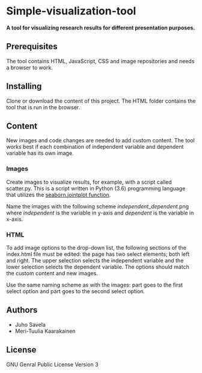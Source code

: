# Simple-visualization-tool
**A tool for visualizing research results for different presentation purposes.**

## Prerequisites
The tool contains HTML, JavaScript, CSS and image repositories and needs a browser to work.

## Installing
Clone or download the content of this project. The HTML folder contains the tool that is run in the browser.

## Content
New images and code changes are needed to add custom content. The tool works best if each combination of independent variable and dependent variable has its own image.

### Images
Create images to visualize results, for example, with a script called scatter.py. This is a script written in Python (3.6) programming language that utilizes the [seaborn.jointplot function](https://seaborn.pydata.org/generated/seaborn.jointplot.html). 

Name the images with the following scheme *independent*\_*dependent*.png where *independent* is the variable in y-axis and *dependent* is the variable in x-axis.

### HTML
To add image options to the drop-down list, the following sections of the index.html file must be edited: the page has two select elements; both left and right. The upper selection selects the independent variable and the lower selection selects the dependent variable. The options should match the custom content and new images.

Use the same naming scheme as with the images: <independent> part goes to the first select option and <dependent> part goes to the second select option.

## Authors
- Juho Savela
- Meri-Tuulia Kaarakainen

## License
GNU Genral Public License
Version 3
